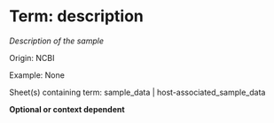 # Term: description

*Description of the sample*

Origin: NCBI

Example: None

Sheet(s) containing term: sample_data | host-associated_sample_data

**Optional or context dependent**